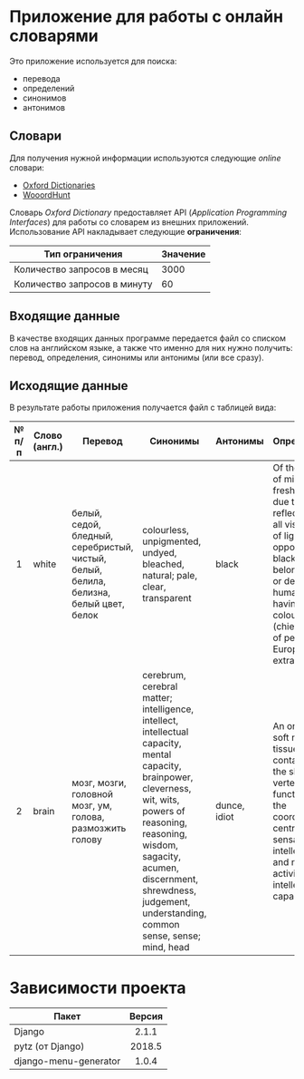 # Приложение для работы с онлайн словарями
Это приложение используется для поиска:
- перевода
- определений
- синонимов
- антонимов

## Словари
Для получения нужной информации используются следующие *online* словари:
- [Oxford Dictionaries](https://en.oxforddictionaries.com/)
- [WooordHunt](https://wooordhunt.ru/)

Словарь *Oxford Dictionary* предоставляет API (*Application Programming Interfaces*) для работы со словарем из внешних приложений. Использование API накладывает следующие **ограничения**:

| Тип ограничения | Значение |
| --- | --- |
| Количество запросов в месяц | 3000 |
| Количество запросов в минуту | 60 |


## Входящие данные
В качестве входящих данных программе передается файл со списком слов на английском языке, а также что именно для них нужно получить: перевод, определения, синонимы или антонимы (или все сразу).

## Исходящие данные
В результате работы приложения получается файл с таблицей вида:

| № п/п | Слово (англ.) | Перевод | Синонимы | Антонимы | Определение
| :------: | ------ | ------ | ------ | ------ | ------ |
| 1 | white | белый, седой, бледный, серебристый, чистый, белый, белила, белизна, белый цвет, белок | colourless, unpigmented, undyed, bleached, natural; pale, clear, transparent | black | Of the colour of milk or fresh snow, due to the reflection of all visible rays of light; the opposite of black; belonging to or denoting a human group having light-coloured skin (chiefly used of peoples of European extraction)
| 2 | brain | мозг, мозги, головной мозг, ум, голова, размозжить голову | cerebrum, cerebral matter; intelligence, intellect, intellectual capacity, mental capacity, brainpower, cleverness, wit, wits, powers of reasoning, reasoning, wisdom, sagacity, acumen, discernment, shrewdness, judgement, understanding, common sense, sense; mind, head | dunce, idiot | An organ of soft nervous tissue contained in the skull of vertebrates, functioning as the coordinating centre of sensation and intellectual and nervous activity; intellectual capacity

# Зависимости проекта

| Пакет | Версия |
| --- | :---: |
| Django | 2.1.1 |
| pytz (от Django) | 2018.5 |
| django-menu-generator | 1.0.4 |
